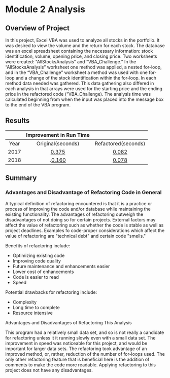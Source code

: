 # **Module 2 Analysis**

## **Overview of Project**

In this project, Excel VBA was used to analyze all stocks in the portfolio.  It was desired to view the volume and the return for each stock.  The database was an excel spreadsheet containing the necessary information:  stock identification, volume, opening price, and closing price.  Two worksheets were created:  “AllStocksAnalysis” and “VBA_Challenge.”  In the “AllStocksAnalysis” worksheet one method was applied, a nested for-loop, and in the “VBA_Challenge” worksheet a method was used with one for-loop and a change of the stock identification within the for-loop.  In each method data needed was gathered.  This data gathering also differed in each analysis in that arrays were used for the starting price and the ending price in the refactored code (“VBA_Challenge).  The analysis time was calculated beginning from when the input was placed into the message box to the end of the VBA program.

## **Results**


|      |**Improvement in Run Time**|             |
| :---: | :--: | :---: |
| Year | Original(seconds) | Refactored(seconds) |
| 2017 | [0.375](https://github.com/linearcoffeecup/stock-analysis/blob/main/Resources/Original_2017.png)| [0.082](https://github.com/linearcoffeecup/stock-analysis/blob/main/Resources/VBA_Challenge_2017.png )          |
| 2018 |.[0.160](https://github.com/linearcoffeecup/stock-analysis/blob/main/Resources/Original_2018.png) | [0.078](https://github.com/linearcoffeecup/stock-analysis/blob/main/Resources/VBA_Challenge_2018.png )          |


## **Summary**

### Advantages and Disadvantage of Refactoring Code in General

A typical definition of refactoring encountered is that it is a practice or process of improving the code and/or database while maintaining the existing functionality.  The advantages of refactoring outweigh the disadvantages of not doing so for certain projects.  External factors may affect the value of refactoring such as whether the code is stable as well as project deadlines.  Examples fo code-proper considerations which affect the value of refactoring are "technical debt" and certain code "smells."

Benefits of refactoring include:

- Optimizing existing code
- Improving code quality
- Future maintenance and enhancements easier
- Lower cost of enhancements
- Code is easier to read
- Speed

Potential drawbacks for refactoring include:

- Complexity
- Long time to complete
- Resource intensive

Advantages and Disadvantages of Refactoring This Analysis

This program had a relatively small data set, and so is not really a candidate for refactoring unless it it running slowly even with a small data set.  The improvement in speed was noticeable for this project, and would be important for larger data sets.   The refactoring took advantage of an improved method, or, rather, reduction of the number of for-loops used.  The only other refactoring feature that is beneficial here is the addition of comments to make the code more readable.  Applying refactoring to this project does not have any disadvantages.
